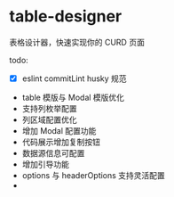 # table-designer

表格设计器，快速实现你的 CURD 页面

todo:

- [x] eslint commitLint husky 规范
- table 模版与 Modal 模版优化
- 支持列枚举配置
- 列区域配置优化
- 增加 Modal 配置功能
- 代码展示增加复制按钮
- 数据源信息可配置
- 增加引导功能
- options 与 headerOptions 支持灵活配置
-
